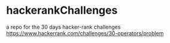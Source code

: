 # hackerankChallenges
a repo for the 30 days hacker-rank challenges
https://www.hackerrank.com/challenges/30-operators/problem
